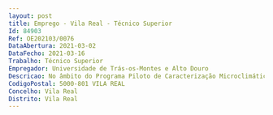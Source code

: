 ```yaml
--- 
layout: post
title: Emprego - Vila Real - Técnico Superior
Id: 84903
Ref: OE202103/0076
DataAbertura: 2021-03-02
DataFecho: 2021-03-16
Trabalho: Técnico Superior
Empregador: Universidade de Trás-os-Montes e Alto Douro
Descricao: No âmbito do Programa Piloto de Caracterização Microclimática (PPCMC) dos Programas Integrados de Monitorização Ambiental (PIMA) do Baixo Sabor e Foz Tua, é necessário desenvolver as seguintes tarefas  Recolha regular dos dados meteorológicos registados nas redes de estações do Baixo Sabor e Foz Tua  Atualização das bases de dados de registos meteorológicos  Identificação e reporte de falhas de dados, valores erróneos ou suspeitos  Articulação permanente com a empresa de manutenção do equipamento instalado  Possível acompanhamento dos técnicos da referida empresa nas visitas aos locais para manutenção e ou reparação de equipamento  Tratamento de dados, incluindo substituição de valores em falha erróneos suspeitos com recurso a metodologias estatísticas  Análise temporal e espacial da base de dados  Elaboração dos relatórios trimestrais e anuais previstos, bem como outros documentos que venham a ser solicitados neste âmbito  Revisão dos relatórios quando aplicável  Participação em reuniões da equipa técnica da UTAD  Contribuição para a preparação e apresentação de comunicações e publicações científicas.
CodigoPostal: 5000-801 VILA REAL
Concelho: Vila Real
Distrito: Vila Real
--- 
```

